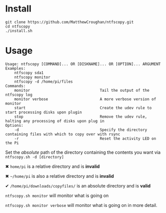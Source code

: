 # Install

```
git clone https://github.com/MatthewCroughan/ntfscopy.git
cd ntfscopy
./install.sh
```

# Usage

```
Usage: ntfscopy [COMMAND]... OR [DISKNAME]... OR [OPTION]... ARGUMENT
Examples:
    ntfscopy sda1
    ntfscopy monitor
    ntfscopy -d /home/pi/files
Commands:
    monitor                               Tail the output of the ntfscopy log
    monitor verbose                       A more verbose version of monitor
    start                                 Create the udev rule to start processing disks upon plugin
    stop                                  Remove the udev rule, halting any processing of disks upon plug in
Options:
    -d                                    Specify the directory containing files with which to copy over with rsync
    -r                                    Reset the activity LED on the Pi
```

Set the *absolute* path of the directory containing the contents you want via `ntfscopy.sh -d [directory]`

✖ `home/pi` is a relative directory and is **invalid**

✖ `~/home/pi` is also a relative directory and is **invalid**

✔ `/home/pi/downloads/copyfiles/` is an absolute directory and is **valid**

`ntfscopy.sh monitor` will monitor what is going on

`ntfscopy.sh monitor verbose` will monitor what is going on in more detail.


